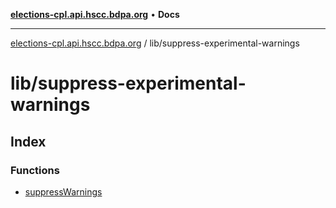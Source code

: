 [**elections-cpl.api.hscc.bdpa.org**](../../README.md) • **Docs**

***

[elections-cpl.api.hscc.bdpa.org](../../README.md) / lib/suppress-experimental-warnings

# lib/suppress-experimental-warnings

## Index

### Functions

- [suppressWarnings](functions/suppressWarnings.md)
